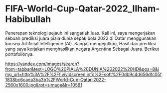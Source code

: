 # FIFA-World-Cup-Qatar-2022_Ilham-Habibullah
Penerapan teknologi sejauh ini sangatlah luas. Kali ini, saya mengerjakan sebuah prediksi juara piala dunia sepak bola 2022 di Qatar menggunakan konsep Artificial Intelligence (AI). Sangat mengejutkan, Hasil dari prediksi yang saya kerjakan menghasilkan negara Argentina Sebagai Juara. Berikut portofolionya.


https://yandex.com/images/search?from=tabbar&text=LOGO%20PIALA%20DUNIA%202022%20HD&pos=8&img_url=http%3A%2F%2Ff.vividscreen.info%2Fsoft%2F0db9c4d656dfc05f1838bc6caea3ba3b%2FWorld-Cup-Qatar-2022-2560x1600.jpg&rpt=simage&lr=10581
